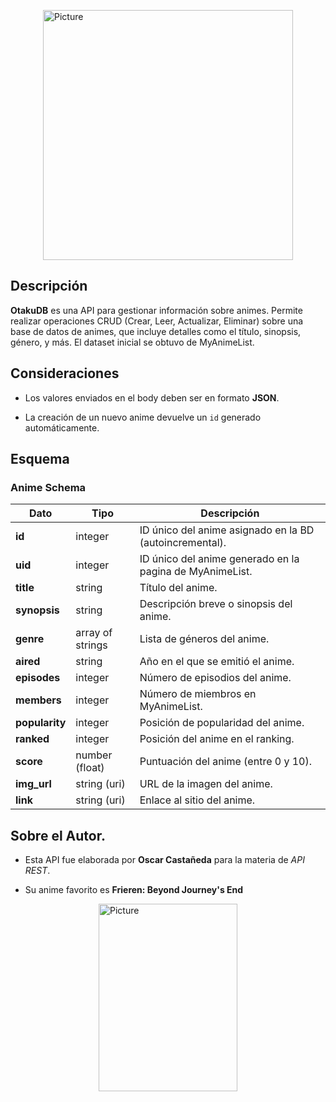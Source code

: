 ﻿<img src="https://i.imgur.com/ncchCz3.png" 
        alt="Picture" 
        width="400" 
        height="400" 
        style="display: block; margin: 0 auto" />

## Descripción
**OtakuDB** es una API para gestionar información sobre animes. Permite realizar operaciones CRUD (Crear, Leer, Actualizar, Eliminar) sobre una base de datos de animes, que incluye detalles como el título, sinopsis, género, y más. El dataset inicial se obtuvo de MyAnimeList.

## Consideraciones
- Los valores enviados en el body deben ser en formato **JSON**.

- La creación de un nuevo anime devuelve un `id` generado automáticamente.

## Esquema
### Anime Schema

| Dato       | Tipo            | Descripción                                                   |
|------------|-----------------|---------------------------------------------------------------|
| **id**     | integer         | ID único del anime asignado en la BD (autoincremental).       |
| **uid**    | integer         | ID único del anime generado en la pagina de MyAnimeList.                                           |
| **title**  | string          | Título del anime.                                             |
| **synopsis**| string         | Descripción breve o sinopsis del anime.                       |
| **genre**  | array of strings| Lista de géneros del anime.                                   |
| **aired**  | string          | Año en el que se emitió el anime.                              |
| **episodes**| integer        | Número de episodios del anime.                                |
| **members**| integer         | Número de miembros en MyAnimeList.              |
| **popularity**| integer      | Posición de popularidad del anime.                            |
| **ranked** | integer         | Posición del anime en el ranking.                             |
| **score**  | number (float)  | Puntuación del anime (entre 0 y 10).                          |
| **img_url**| string (uri)    | URL de la imagen del anime.                                   |
| **link**   | string (uri)    | Enlace al sitio del anime.                                    |

## Sobre el Autor.

- Esta API fue elaborada por **Oscar Castañeda** para la materia de *API REST*.

- Su anime favorito es **Frieren: Beyond Journey's End**

<img src="https://i.imgur.com/JRJTx34.jpeg" 
        alt="Picture" 
        width="222" 
        height="300" 
        style="display: block; margin: 0 auto" />